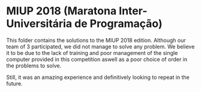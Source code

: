 # MIUP 2018 (Maratona Inter-Universitária de Programação)

This folder contains the solutions to the MIUP 2018 edition.
Although our team of 3 participated, we did not manage to solve any problem. 
We believe it to be due to the lack of training and poor management of the single computer provided in this competition aswell as a poor choice of order in the problems to solve.

Still, it was an amazing experience and definitively looking to repeat in the future.
